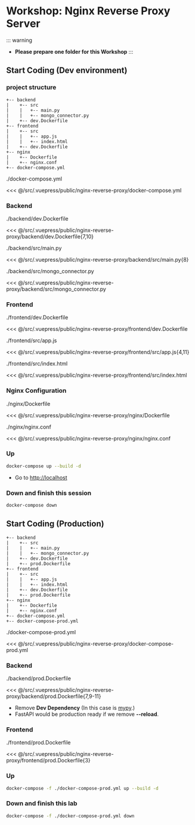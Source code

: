 # Workshop: Nginx Reverse Proxy Server

::: warning
- **Please prepare one folder for this Workshop**
:::


## Start Coding (Dev environment)

### project structure
```
+-- backend
|    +-- src 
|    |   +-- main.py
|    |   +-- mongo_connector.py
|    +-- dev.Dockerfile
+-- frontend
|    +-- src 
|    |   +-- app.js
|    |   +-- index.html
|    +-- dev.Dockerfile
+-- nginx
|    +-- Dockerfile 
|    +-- nginx.conf
+-- docker-compose.yml
```

./docker-compose.yml

<<< @/src/.vuepress/public/nginx-reverse-proxy/docker-compose.yml

### Backend

./backend/dev.Dockerfile

<<< @/src/.vuepress/public/nginx-reverse-proxy/backend/dev.Dockerfile{7,10}

./backend/src/main.py

<<< @/src/.vuepress/public/nginx-reverse-proxy/backend/src/main.py{8}

./backend/src/mongo_connector.py

<<< @/src/.vuepress/public/nginx-reverse-proxy/backend/src/mongo_connector.py

### Frontend

./frontend/dev.Dockerfile

<<< @/src/.vuepress/public/nginx-reverse-proxy/frontend/dev.Dockerfile

./frontend/src/app.js

<<< @/src/.vuepress/public/nginx-reverse-proxy/frontend/src/app.js{4,11}

./frontend/src/index.html

<<< @/src/.vuepress/public/nginx-reverse-proxy/frontend/src/index.html


### Nginx Configuration

./nginx/Dockerfile

<<< @/src/.vuepress/public/nginx-reverse-proxy/nginx/Dockerfile

./nginx/nginx.conf

<<< @/src/.vuepress/public/nginx-reverse-proxy/nginx/nginx.conf


### Up

```sh
docker-compose up --build -d
```

- Go to [http://localhost](http://localhost)


### Down and finish this session

```sh
docker-compose down
```

## Start Coding (Production)

```{6,12,17}
+-- backend
|    +-- src 
|    |   +-- main.py
|    |   +-- mongo_connector.py
|    +-- dev.Dockerfile
|    +-- prod.Dockerfile
+-- frontend
|    +-- src 
|    |   +-- app.js
|    |   +-- index.html
|    +-- dev.Dockerfile
|    +-- prod.Dockerfile
+-- nginx
|    +-- Dockerfile 
|    +-- nginx.conf
+-- docker-compose.yml
+-- docker-compose-prod.yml
```

./docker-compose-prod.yml

<<< @/src/.vuepress/public/nginx-reverse-proxy/docker-compose-prod.yml

### Backend

./backend/prod.Dockerfile

<<< @/src/.vuepress/public/nginx-reverse-proxy/backend/prod.Dockerfile{7,9-11}

- Remove **Dev Dependency** (In this case is [mypy](https://mypy.readthedocs.io/en/stable/introduction.html).)
- FastAPI would be production ready if we remove **--reload**.


### Frontend

./frontend/prod.Dockerfile

<<< @/src/.vuepress/public/nginx-reverse-proxy/frontend/prod.Dockerfile{3}

### Up

```sh
docker-compose -f ./docker-compose-prod.yml up --build -d
```

### Down and finish this lab

```sh
docker-compose -f ./docker-compose-prod.yml down
```





